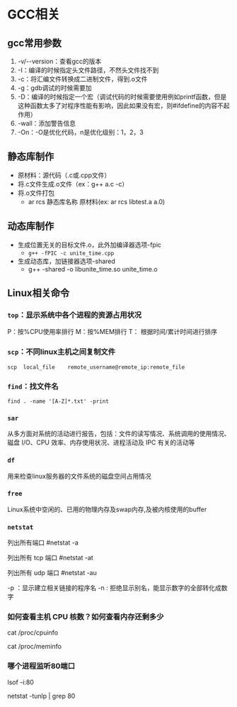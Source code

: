 # GCC相关

## gcc常用参数
1. -v/--version：查看gcc的版本
2. -I：编译的时候指定头文件路径，不然头文件找不到
3. -c：将汇编文件转换成二进制文件，得到.o文件
4. -g：gdb调试的时候需要加
5. -D：编译的时候指定一个宏（调试代码的时候需要使用例如printf函数，但是这种函数太多了对程序性能有影响，因此如果没有宏，则#ifdefine的内容不起作用）
6. -wall：添加警告信息
7. -On：-O是优化代码，n是优化级别：1，2，3

## 静态库制作
- 原材料：源代码（.c或.cpp文件）
- 将.c文件生成.o文件（ex：g++ a.c -c）
- 将.o文件打包
  - ar rcs 静态库名称 原材料(ex: ar rcs libtest.a a.0)


## 动态库制作

- 生成位置无关的目标文件.o，此外加编译器选项-fpic
  - `g++ -fPIC -c unite_time.cpp`
- 生成动态库，加链接器选项-shared
  - g++ -shared -o libunite_time.so unite_time.o


## Linux相关命令

### `top`：显示系统中各个进程的资源占用状况
P：按%CPU使用率排行
M：按%MEM排行
T： 根据时间/累计时间进行排序


### `scp`：不同linux主机之间复制文件
`scp  local_file    remote_username@remote_ip:remote_file `


### `find`：找文件名
`find . -name '[A-Z]*.txt' -print `

### `sar`

从多方面对系统的活动进行报告，包括：文件的读写情况、系统调用的使用情况、磁盘 I/O、CPU 效率、内存使用状况、进程活动及 IPC 有关的活动等

### `df`
用来检查linux服务器的文件系统的磁盘空间占用情况


### `free`
Linux系统中空闲的、已用的物理内存及swap内存,及被内核使用的buffer

### `netstat`

列出所有端口 #netstat -a

列出所有 tcp 端口 #netstat -at

列出所有 udp 端口 #netstat -au

-p ：显示建立相关链接的程序名
-n : 拒绝显示别名，能显示数字的全部转化成数字

### 如何查看主机 CPU 核数？如何查看内存还剩多少

cat /proc/cpuinfo

cat /proc/meminfo

### 哪个进程监听80端口


lsof -i:80

netstat -tunlp | grep 80

